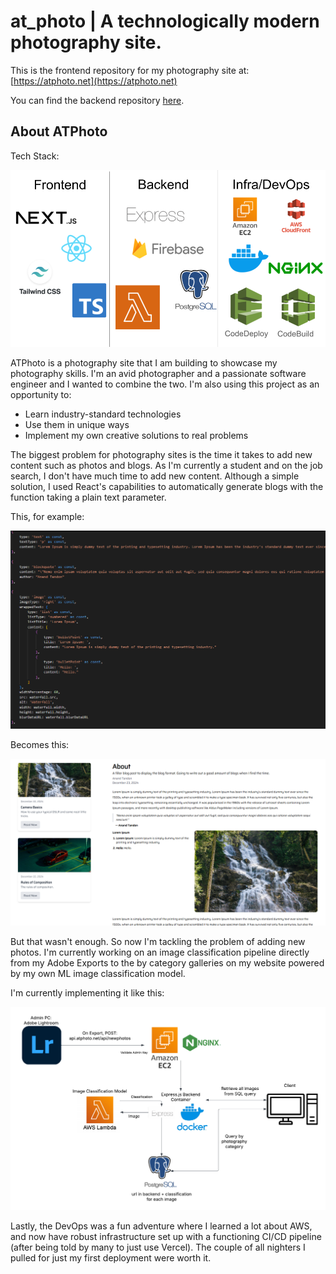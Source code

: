 # at_photo | A technologically modern photography site.

This is the frontend repository for my photography site at: [https://atphoto.net](https://atphoto.net)

You can find the backend repository [here](https://github.com/m3di0cre3/at_photo_backend).

## About ATPhoto

Tech Stack:

![image](readmeImgs/ATPhotoTechStack.png)



ATPhoto is a photography site that I am building to showcase my photography skills. I'm an avid photographer and a passionate software engineer and I wanted to combine the two. I'm also using this project as an opportunity to:

- Learn industry-standard technologies
- Use them in unique ways
- Implement my own creative solutions to real problems

The biggest problem for photography sites is the time it takes to add new content such as photos and blogs. As I'm currently a student and on the job search, I don't have much time to add new content. Although a simple solution, I used React's capabilities to automatically generate blogs with the function taking a plain text parameter.

This, for example:

![image](readmeImgs/blogComponentsSS.png)

Becomes this:

![image](readmeImgs/blogSS.png)


But that wasn't enough. So now I'm tackling the problem of adding new photos. I'm currently working on an image classification pipeline directly from my Adobe Exports to the by category galleries on my website powered by my own ML image classification model.

I'm currently implementing it like this:

![image](readmeImgs/ATPhotoImageClassificationPipeline.png)


Lastly, the DevOps was a fun adventure where I learned a lot about AWS, and now have robust infrastructure set up with a functioning CI/CD pipeline (after being told by many to just use Vercel). The couple of all nighters I pulled for just my first deployment were worth it.










